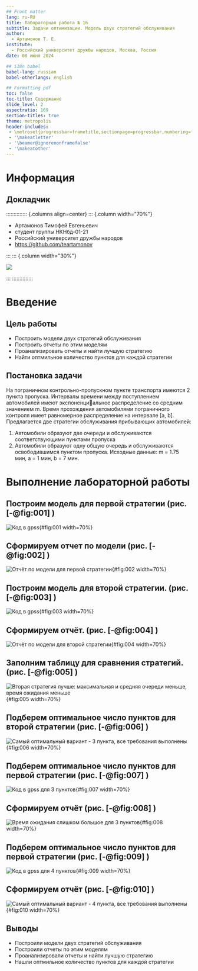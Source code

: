 ```yaml
---
## Front matter
lang: ru-RU
title: Лабораторная работа № 16
subtitle: Задачи оптимизации. Модель двух стратегий обслуживания
author:
  - Артамонов Т. Е.
institute:
  - Российский университет дружбы народов, Москва, Россия
date: 08 июня 2024

## i18n babel
babel-lang: russian
babel-otherlangs: english

## Formatting pdf
toc: false
toc-title: Содержание
slide_level: 2
aspectratio: 169
section-titles: true
theme: metropolis
header-includes:
 - \metroset{progressbar=frametitle,sectionpage=progressbar,numbering=fraction}
 - '\makeatletter'
 - '\beamer@ignorenonframefalse'
 - '\makeatother'
---
```


# Информация

## Докладчик

:::::::::::::: {.columns align=center}
::: {.column width="70%"}

  * Артамонов Тимофей Евгеньевич
  * студент группы НКНбд-01-21
  * Российский университет дружбы народов
  * <https://github.com/teartamonov>

:::
::: {.column width="30%"}

![](image/ava.jpg)

:::
::::::::::::::

# Введение

## Цель работы

- Построить модели двух стратегий обслуживания
- Построить отчеты по этим моделям
- Проанализировать отчеты и найти лучшую стратегию
- Найти оптмильное количество пунктов для каждой стратегии

## Постановка задачи

На пограничном контрольно-пропускном пункте транспорта имеются 2 пункта пропуска. Интервалы времени между поступлением автомобилей имеют экспоненциальное распределение со средним значением m. 
Время прохождения автомобилями пограничного контроля имеет равномерное распределение на интервале [a, b].
Предлагается две стратегии обслуживания прибывающих автомобилей:
1. Автомобили образуют две очереди и обслуживаются соответствующими пунктами пропуска
2. Автомобили образуют одну общую очередь и обслуживаются освободившимся пунктом пропуска.
Исходные данные: m = 1.75 мин, a = 1 мин, b = 7 мин.

# Выполнение лабораторной работы

## Построим модель для первой стратегии (рис. [-@fig:001] )

![Код в gpss](image/1.PNG){#fig:001 width=70%}

## Сформируем отчет по модели (рис. [-@fig:002] )

![Отчёт по модели для первой стратегии](image/2.PNG){#fig:002 width=70%}

## Построим модель для второй стратегии. (рис. [-@fig:003] )

![Код в gpss](image/3.PNG){#fig:003 width=70%}

## Сформируем отчёт. (рис. [-@fig:004] )

![Отчёт по модели для второй стратегии](image/4.PNG){#fig:004 width=70%}

## Заполним таблицу для сравнения стратегий. (рис. [-@fig:005] )

![Вторая стратегия лучше: максимальная и средняя очереди меньше, время ожидания меньше](image/5.PNG){#fig:005 width=70%}

## Подберем оптимальное число пунктов для второй стратегии  (рис. [-@fig:006] )

![Самый оптимальный вариант - 3 пункта, все требования выполнены](image/6.PNG){#fig:006 width=70%}

## Подберем оптимальное число пунктов для первой стратегии  (рис. [-@fig:007] )

![Код в gpss для 3 пунктов](image/7.PNG){#fig:007 width=70%}

## Сформируем отчёт  (рис. [-@fig:008] )

![Время ожидания слишком большое для 3 пунктов](image/8.PNG){#fig:008 width=70%}

## Подберем оптимальное число пунктов для первой стратегии  (рис. [-@fig:009] )

![Код в gpss для 4 пунктов](image/9.PNG){#fig:009 width=70%}

## Сформируем отчёт  (рис. [-@fig:010] )

![Самый оптимальный вариант - 4 пункта, все требования выполнены](image/10.PNG){#fig:010 width=70%}

## Выводы

- Построили модели двух стратегий обслуживания
- Построили отчеты по этим моделям
- Проанализировали отчеты и найти лучшую стратегию
- Нашли оптмильное количество пунктов для каждой стратегии
